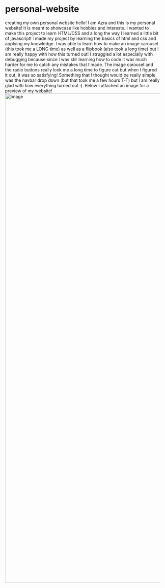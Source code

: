 # personal-website
creating my own personal website
hello! I am Azra and this is my personal website! It is meant to showcase like hobbies and interests. I wanted to make this project to learn HTML/CSS and a long the way I learned a little bit of javascript! I made my project by learning the basics of html and css and applying my knowledge. I was able to learn how to make an image carousel (this took me a LONG time) as well as a flipbook (also took a long time) but I am really happy with how this turned out! I struggled a lot especially with debugging because since I was still learning how to code it was much harder for me to catch any mistakes that I made. The image carousel and the radio buttons really look me a long time to figure out but when I figured it out, it was so satisfying! Something that I thought would be really simple was the navbar drop down (but that took me a few hours T-T) but I am really glad with how everything turned out :). Below I attached an image for a preview of my website!
<img width="2940" height="1590" alt="image" src="https://github.com/user-attachments/assets/aed580fe-13f7-4738-8d57-4dce92ab2ce2" />
